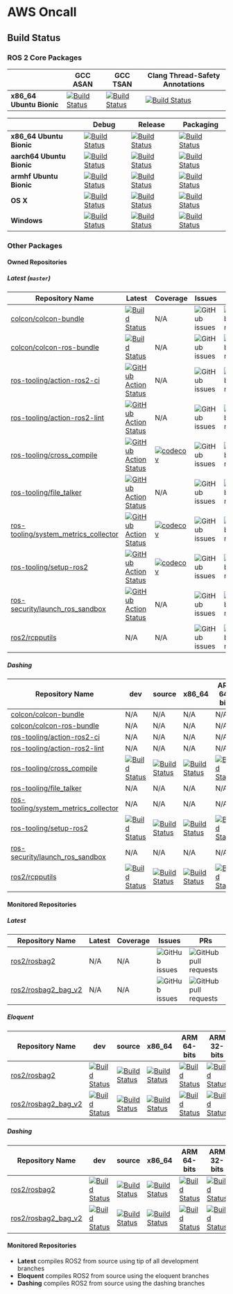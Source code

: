 # AWS Oncall

## Build Status

### ROS 2 Core Packages

|                          | GCC ASAN                                                                                                                                                                  | GCC TSAN                                                                                                                                                                | Clang Thread-Safety Annotations                                                                                                                                 |
|--------------------------|---------------------------------------------------------------------------------------------------------------------------------------------------------------------------|-------------------------------------------------------------------------------------------------------------------------------------------------------------------------|-----------------------------------------------------------------------------------------------------------------------------------------------------------------|
| **x86_64 Ubuntu Bionic** | [![Build Status](https://ci.ros2.org/view/nightly/job/nightly_linux_address_sanitizer/badge/icon)](https://ci.ros2.org/view/nightly/job/nightly_linux_address_sanitizer/) | [![Build Status](https://ci.ros2.org/view/nightly/job/nightly_linux_thread_sanitizer/badge/icon)](https://ci.ros2.org/view/nightly/job/nightly_linux_thread_sanitizer/) | [![Build Status](https://ci.ros2.org/view/nightly/job/nightly_linux_clang_libcxx/badge/icon)](https://ci.ros2.org/view/nightly/job/nightly_linux_clang_libcxx/) |

|                           | Debug                                                                                                                                                             | Release                                                                                                                                                               | Packaging                                                                                                                                                     |
|---------------------------|-------------------------------------------------------------------------------------------------------------------------------------------------------------------|-----------------------------------------------------------------------------------------------------------------------------------------------------------------------|---------------------------------------------------------------------------------------------------------------------------------------------------------------|
| **x86_64 Ubuntu Bionic**  | [![Build Status](https://ci.ros2.org/view/nightly/job/nightly_linux_debug/badge/icon)](https://ci.ros2.org/view/nightly/job/nightly_linux_debug/)                 | [![Build Status](https://ci.ros2.org/view/nightly/job/nightly_linux_release/badge/icon)](https://ci.ros2.org/view/nightly/job/nightly_linux_release/)                 | [![Build Status](https://ci.ros2.org/view/packaging/job/packaging_linux/badge/icon)](https://ci.ros2.org/view/packaging/job/packaging_linux/)                 |
| **aarch64 Ubuntu Bionic** | [![Build Status](https://ci.ros2.org/view/nightly/job/nightly_linux-aarch64_debug/badge/icon)](https://ci.ros2.org/view/nightly/job/nightly_linux-aarch64_debug/) | [![Build Status](https://ci.ros2.org/view/nightly/job/nightly_linux-aarch64_release/badge/icon)](https://ci.ros2.org/view/nightly/job/nightly_linux-aarch64_release/) | [![Build Status](https://ci.ros2.org/view/packaging/job/packaging_linux-aarch64/badge/icon)](https://ci.ros2.org/view/packaging/job/packaging_linux-aarch64/) |
| **armhf Ubuntu Bionic**   | [![Build Status](https://ci.ros2.org/view/nightly/job/nightly_linux-armhf_debug/badge/icon)](https://ci.ros2.org/view/nightly/job/nightly_linux-armhf_debug/)     | [![Build Status](https://ci.ros2.org/view/nightly/job/nightly_linux-armhf_release/badge/icon)](https://ci.ros2.org/view/nightly/job/nightly_linux-armhf_release/)     | [![Build Status](https://ci.ros2.org/view/packaging/job/packaging_linux-armhf/badge/icon)](https://ci.ros2.org/view/packaging/job/packaging_linux-armhf/)     |
| **OS X**                  | [![Build Status](https://ci.ros2.org/view/nightly/job/nightly_osx_debug/badge/icon)](https://ci.ros2.org/view/nightly/job/nightly_osx_debug/)                     | [![Build Status](https://ci.ros2.org/view/nightly/job/nightly_osx_release/badge/icon)](https://ci.ros2.org/view/nightly/job/nightly_osx_release/)                     | [![Build Status](https://ci.ros2.org/view/packaging/job/packaging_osx/badge/icon)](https://ci.ros2.org/view/packaging/job/packaging_osx/)                     |
| **Windows**               | [![Build Status](https://ci.ros2.org/view/nightly/job/nightly_win_deb/badge/icon)](https://ci.ros2.org/view/nightly/job/nightly_win_deb/)                         | [![Build Status](https://ci.ros2.org/view/nightly/job/nightly_win_rel/badge/icon)](https://ci.ros2.org/view/nightly/job/nightly_win_rel/)                             | [![Build Status](https://ci.ros2.org/view/packaging/job/packaging_windows/badge/icon)](https://ci.ros2.org/view/packaging/job/packaging_windows/)             |

### Other Packages

#### Owned Repositories

##### Latest (`master`)

| Repository Name                        | Latest                                                                                                                                                                                                  | Coverage                                                                                                                                                 | Issues                                                                                      | PRs                                                                                                   |
|----------------------------------------|---------------------------------------------------------------------------------------------------------------------------------------------------------------------------------------------------------|----------------------------------------------------------------------------------------------------------------------------------------------------------|---------------------------------------------------------------------------------------------|-------------------------------------------------------------------------------------------------------|
| [colcon/colcon-bundle]                 | [![Build Status](https://travis-ci.org/colcon/colcon-bundle.svg?branch=master)](https://travis-ci.org/colcon/colcon-bundle)                                                                             | N/A                                                                                                                                                      | ![GitHub issues](https://img.shields.io/github/issues/colcon/colcon-bundle)                 | ![GitHub pull requests](https://img.shields.io/github/issues-pr/colcon/colcon-bundle)                 |
| [colcon/colcon-ros-bundle]             | [![Build Status](https://travis-ci.org/colcon/colcon-ros-bundle.svg?branch=master)](https://travis-ci.org/colcon/colcon-ros-bundle)                                                                     | N/A                                                                                                                                                      | ![GitHub issues](https://img.shields.io/github/issues/colcon/colcon-ros-bundle)             | ![GitHub pull requests](https://img.shields.io/github/issues-pr/colcon/colcon-ros-bundle)             |
| [ros-tooling/action-ros2-ci]           | [![GitHub Action Status](https://github.com/ros-tooling/action-ros2-ci/workflows/Test%20action-ros2-ci/badge.svg)](https://github.com/ros-tooling/action-ros2-ci/actions)                               | N/A                                                                                                                                                      | ![GitHub issues](https://img.shields.io/github/issues/ros-tooling/action-ros2-ci)           | ![GitHub pull requests](https://img.shields.io/github/issues-pr/ros-tooling/action-ros2-ci)           |
| [ros-tooling/action-ros2-lint]         | [![GitHub Action Status](https://github.com/ros-tooling/action-ros2-lint/workflows/Test%20action-ros2-lint/badge.svg)](https://github.com/ros-tooling/action-ros2-lint/actions)                         | N/A                                                                                                                                                      | ![GitHub issues](https://img.shields.io/github/issues/ros-tooling/action-ros2-lint)         | ![GitHub pull requests](https://img.shields.io/github/issues-pr/ros-tooling/action-ros2-lint)         |
| [ros-tooling/cross_compile]            | [![GitHub Action Status](https://github.com/ros-tooling/cross_compile/workflows/Test%20cross_compile/badge.svg)](https://github.com/ros-tooling/cross_compile/actions)                                  | [![codecov](https://codecov.io/gh/ros-tooling/cross_compile/branch/master/graph/badge.svg)](https://codecov.io/gh/ros-tooling/cross_compile)             | ![GitHub issues](https://img.shields.io/github/issues/ros-tooling/cross_compile)            | ![GitHub pull requests](https://img.shields.io/github/issues-pr/ros-tooling/cross_compile)            |
| [ros-tooling/file_talker]              | [![GitHub Action Status](https://github.com/ros-tooling/file_talker/workflows/Test%20file_talker/badge.svg)](https://github.com/ros-tooling/file_talker/actions)                                        | N/A                                                                                                                                                      | ![GitHub issues](https://img.shields.io/github/issues/ros-tooling/file_talker)              | ![GitHub pull requests](https://img.shields.io/github/issues-pr/ros-tooling/file_talker)              |
| [ros-tooling/system_metrics_collector] | [![GitHub Action Status](https://github.com/ros-tooling/system_metrics_collector/workflows/Test%20system_metrics_collector/badge.svg)](https://github.com/ros-tooling/system_metrics_collector/actions) | [![codecov](https://codecov.io/gh/ros-tooling/system_metrics_collector/branch/master/graph/badge.svg)](https://codecov.io/gh/ros-tooling/system_metrics_collector)                                                                                                                                                      | ![GitHub issues](https://img.shields.io/github/issues/ros-tooling/system_metrics_collector) | ![GitHub pull requests](https://img.shields.io/github/issues-pr/ros-tooling/system_metrics_collector) |
| [ros-tooling/setup-ros2]               | [![GitHub Action Status](https://github.com/ros-tooling/setup-ros2/workflows/Test%20setup-ros2/badge.svg)](https://github.com/ros-tooling/setup-ros2/actions)                                           | [![codecov](https://codecov.io/gh/ros-security/launch_ros_sandbox/branch/master/graph/badge.svg)](https://codecov.io/gh/ros-security/launch_ros_sandbox) | ![GitHub issues](https://img.shields.io/github/issues/ros-tooling/setup-ros2)               | ![GitHub pull requests](https://img.shields.io/github/issues-pr/ros-tooling/setup-ros2)               |
| [ros-security/launch_ros_sandbox]      | [![GitHub Action Status](https://github.com/ros-security/launch_ros_sandbox/workflows/Test%20launch_ros_sandbox/badge.svg)](https://github.com/ros-security/launch_ros_sandbox)                         | N/A                                                                                                                                                      | ![GitHub issues](https://img.shields.io/github/issues/ros-security/launch_ros_sandbox)      | ![GitHub pull requests](https://img.shields.io/github/issues-pr/ros-security/launch_ros_sandbox)      |
| [ros2/rcpputils]                       | N/A                                                                                                                                                                                                     | N/A                                                                                                                                                      | ![GitHub issues](https://img.shields.io/github/issues/ros2/rcpputils)                       | ![GitHub pull requests](https://img.shields.io/github/issues-pr/ros2/rcpputils)                       |

##### Dashing

| Repository Name                        | dev                                                                                                                                                                                                 | source                                                                                                                                                                                                              | x86_64                                                                                                                                                                                                                                  | ARM 64-bits                                                                                                                                                                                                                                                 | ARM 32-bits                                                                                                                                                                                                                                                 |
|----------------------------------------|-----------------------------------------------------------------------------------------------------------------------------------------------------------------------------------------------------|---------------------------------------------------------------------------------------------------------------------------------------------------------------------------------------------------------------------|-----------------------------------------------------------------------------------------------------------------------------------------------------------------------------------------------------------------------------------------|-------------------------------------------------------------------------------------------------------------------------------------------------------------------------------------------------------------------------------------------------------------|-------------------------------------------------------------------------------------------------------------------------------------------------------------------------------------------------------------------------------------------------------------|
| [colcon/colcon-bundle]                 | N/A                                                                                                                                                                                                 | N/A                                                                                                                                                                                                                 | N/A                                                                                                                                                                                                                                     | N/A                                                                                                                                                                                                                                                         | N/A                                                                                                                                                                                                                                                         |
| [colcon/colcon-ros-bundle]             | N/A                                                                                                                                                                                                 | N/A                                                                                                                                                                                                                 | N/A                                                                                                                                                                                                                                     | N/A                                                                                                                                                                                                                                                         | N/A                                                                                                                                                                                                                                                         |
| [ros-tooling/action-ros2-ci]           | N/A                                                                                                                                                                                                 | N/A                                                                                                                                                                                                                 | N/A                                                                                                                                                                                                                                     | N/A                                                                                                                                                                                                                                                         | N/A                                                                                                                                                                                                                                                         |
| [ros-tooling/action-ros2-lint]         | N/A                                                                                                                                                                                                 | N/A                                                                                                                                                                                                                 | N/A                                                                                                                                                                                                                                     | N/A                                                                                                                                                                                                                                                         | N/A                                                                                                                                                                                                                                                         |
| [ros-tooling/cross_compile]            | [![Build Status](http://build.ros2.org/view/Ddev/job/Ddev__cross_compile__ubuntu_bionic_amd64/badge/icon)](http://build.ros2.org/view/Ddev/job/Ddev__cross_compile__ubuntu_bionic_amd64/)           | [![Build Status](http://build.ros2.org/view/Dsrc_uB/job/Dsrc_uB__cross_compile__ubuntu_bionic__source/badge/icon)](http://build.ros2.org/view/Dsrc_uB/job/Dsrc_uB__cross_compile__ubuntu_bionic__source/)           | [![Build Status](http://build.ros2.org/view/Dbin_uB64/job/Dbin_uB64__cross_compile__ubuntu_bionic_amd64__binary/badge/icon)](http://build.ros2.org/view/Dbin_uB64/job/Dbin_uB64__cross_compile__ubuntu_bionic_amd64__binary/)           | [![Build Status](http://build.ros2.org/view/Dbin_ubv8_uBv8/job/Dbin_ubv8_uBv8__cross_compile__ubuntu_bionic_arm64__binary/badge/icon)](http://build.ros2.org/view/Dbin_ubv8_uBv8/job/Dbin_ubv8_uBv8__cross_compile__ubuntu_bionic_arm64__binary/)           | [![Build Status](http://build.ros2.org/view/Dbin_ubhf_uBhf/job/Dbin_ubhf_uBhf__cross_compile__ubuntu_bionic_armhf__binary/badge/icon)](http://build.ros2.org/view/Dbin_ubhf_uBhf/job/Dbin_ubhf_uBhf__cross_compile__ubuntu_bionic_armhf__binary/)           |
| [ros-tooling/file_talker]              | N/A                                                                                                                                                                                                 | N/A                                                                                                                                                                                                                 | N/A                                                                                                                                                                                                                                     | N/A                                                                                                                                                                                                                                                         | N/A                                                                                                                                                                                                                                                         |
| [ros-tooling/system_metrics_collector] | N/A                                                                                                                                                                                                 | N/A                                                                                                                                                                                                                 | N/A                                                                                                                                                                                                                                     | N/A                                                                                                                                                                                                                                                         | N/A                                                                                                                                                                                                                                                         |
| [ros-tooling/setup-ros2]               | [![Build Status](http://build.ros2.org/view/Ddev/job/Ddev__launch_ros_sandbox__ubuntu_bionic_amd64/badge/icon)](http://build.ros2.org/view/Ddev/job/Ddev__launch_ros_sandbox__ubuntu_bionic_amd64/) | [![Build Status](http://build.ros2.org/view/Dsrc_uB/job/Dsrc_uB__launch_ros_sandbox__ubuntu_bionic__source/badge/icon)](http://build.ros2.org/view/Dsrc_uB/job/Dsrc_uB__launch_ros_sandbox__ubuntu_bionic__source/) | [![Build Status](http://build.ros2.org/view/Dbin_uB64/job/Dbin_uB64__launch_ros_sandbox__ubuntu_bionic_amd64__binary/badge/icon)](http://build.ros2.org/view/Dbin_uB64/job/Dbin_uB64__launch_ros_sandbox__ubuntu_bionic_amd64__binary/) | [![Build Status](http://build.ros2.org/view/Dbin_ubv8_uBv8/job/Dbin_ubv8_uBv8__launch_ros_sandbox__ubuntu_bionic_arm64__binary/badge/icon)](http://build.ros2.org/view/Dbin_ubv8_uBv8/job/Dbin_ubv8_uBv8__launch_ros_sandbox__ubuntu_bionic_arm64__binary/) | [![Build Status](http://build.ros2.org/view/Dbin_ubhf_uBhf/job/Dbin_ubhf_uBhf__launch_ros_sandbox__ubuntu_bionic_armhf__binary/badge/icon)](http://build.ros2.org/view/Dbin_ubhf_uBhf/job/Dbin_ubhf_uBhf__launch_ros_sandbox__ubuntu_bionic_armhf__binary/) |
| [ros-security/launch_ros_sandbox]      | N/A                                                                                                                                                                                                 | N/A                                                                                                                                                                                                                 | N/A                                                                                                                                                                                                                                     | N/A                                                                                                                                                                                                                                                         | N/A                                                                                                                                                                                                                                                         |
| [ros2/rcpputils]                       | [![Build Status](http://build.ros2.org/view/Ddev/job/Ddev__rcpputils__ubuntu_bionic_amd64/badge/icon)](http://build.ros2.org/view/Ddev/job/Ddev__rcpputils__ubuntu_bionic_amd64/)                   | [![Build Status](http://build.ros2.org/view/Dsrc_uB/job/Dsrc_uB__rcpputils__ubuntu_bionic__source/badge/icon)](http://build.ros2.org/view/Dsrc_uB/job/Dsrc_uB__rcpputils__ubuntu_bionic__source/)                   | [![Build Status](http://build.ros2.org/view/Dbin_uB64/job/Dbin_uB64__rcpputils__ubuntu_bionic_amd64__binary/badge/icon)](http://build.ros2.org/view/Dbin_uB64/job/Dbin_uB64__rcpputils__ubuntu_bionic_amd64__binary/)                   | [![Build Status](http://build.ros2.org/view/Dbin_ubv8_uBv8/job/Dbin_ubv8_uBv8__rcpputils__ubuntu_bionic_arm64__binary/badge/icon)](http://build.ros2.org/view/Dbin_ubv8_uBv8/job/Dbin_ubv8_uBv8__rcpputils__ubuntu_bionic_arm64__binary/)                   | [![Build Status](http://build.ros2.org/view/Dbin_ubhf_uBhf/job/Dbin_ubhf_uBhf__rcpputils__ubuntu_bionic_armhf__binary/badge/icon)](http://build.ros2.org/view/Dbin_ubhf_uBhf/job/Dbin_ubhf_uBhf__rcpputils__ubuntu_bionic_armhf__binary/)                   |

#### Monitored Repositories

##### Latest

| Repository Name | Latest | Coverage | Issues                                                              | PRs                                                                           |
|-----------------|--------|----------|---------------------------------------------------------------------|-------------------------------------------------------------------------------|
| [ros2/rosbag2]  | N/A    | N/A      | ![GitHub issues](https://img.shields.io/github/issues/ros2/rosbag2) | ![GitHub pull requests](https://img.shields.io/github/issues-pr/ros2/rosbag2) |
| [ros2/rosbag2_bag_v2] | N/A | N/A | ![GitHub issues](https://img.shields.io/github/issues/ros2/rosbag2_bag_v2) | ![GitHub pull requests](https://img.shields.io/github/issues-pr/ros2/rosbag2_bag_v2) |

##### Eloquent

| Repository Name       | dev                                                                                                                                                                                         | source                                                                                                                                                                                                                      | x86_64                                                                                                                                                                                                                                          | ARM 64-bits                                                                                                                                                                                                                                                         | ARM 32-bits                                                                                                                                                                                                                                                         |
|-----------------------|---------------------------------------------------------------------------------------------------------------------------------------------------------------------------------------------|-----------------------------------------------------------------------------------------------------------------------------------------------------------------------------------------------------------------------------|-------------------------------------------------------------------------------------------------------------------------------------------------------------------------------------------------------------------------------------------------|---------------------------------------------------------------------------------------------------------------------------------------------------------------------------------------------------------------------------------------------------------------------|---------------------------------------------------------------------------------------------------------------------------------------------------------------------------------------------------------------------------------------------------------------------|
| [ros2/rosbag2]        | [![Build Status](http://build.ros2.org/view/Edev/job/Edev__rosbag2__ubuntu_bionic_amd64/badge/icon)](http://build.ros2.org/view/Edev/job/Edev__rosbag2__ubuntu_bionic_amd64/)               | [![Build Status](http://build.ros2.org/view/Esrc_uB/job/Esrc_uB__rosbag2__ubuntu_bionic__source/badge/icon)](http://build.ros2.org/view/Esrc_uB/job/Esrc_uB__rosbag2__ubuntu_bionic__source/)                               | [![Build Status](http://build.ros2.org/view/Ebin_uB64/job/Ebin_uB64__rosbag2__ubuntu_bionic_amd64__binary/badge/icon)](http://build.ros2.org/view/Ebin_uB64/job/Ebin_uB64__rosbag2__ubuntu_bionic_amd64__binary/)                               | [![Build Status](http://build.ros2.org/view/Ebin_ubv8_uBv8/job/Ebin_ubv8_uBv8__rosbag2__ubuntu_bionic_arm64__binary/badge/icon)](http://build.ros2.org/view/Ebin_ubv8_uBv8/job/Ebin_ubv8_uBv8__rosbag2__ubuntu_bionic_arm64__binary/)                               | [![Build Status](http://build.ros2.org/view/Ebin_ubhf_uBhf/job/Ebin_ubhf_uBhf__rosbag2__ubuntu_bionic_armhf__binary/badge/icon)](http://build.ros2.org/view/Ebin_ubhf_uBhf/job/Ebin_ubhf_uBhf__rosbag2__ubuntu_bionic_armhf__binary/)                               |
| [ros2/rosbag2_bag_v2] | [![Build Status](http://build.ros2.org/view/Edev/job/Edev__rosbag2_bag_v2__ubuntu_bionic_amd64/badge/icon)](http://build.ros2.org/view/Edev/job/Edev__rosbag2_bag_v2__ubuntu_bionic_amd64/) | [![Build Status](http://build.ros2.org/view/Esrc_uB/job/Esrc_uB__rosbag2_bag_v2_plugins__ubuntu_bionic__source/badge/icon)](http://build.ros2.org/view/Esrc_uB/job/Esrc_uB__rosbag2_bag_v2_plugins__ubuntu_bionic__source/) | [![Build Status](http://build.ros2.org/view/Ebin_uB64/job/Ebin_uB64__rosbag2_bag_v2_plugins__ubuntu_bionic_amd64__binary/badge/icon)](http://build.ros2.org/view/Ebin_uB64/job/Ebin_uB64__rosbag2_bag_v2_plugins__ubuntu_bionic_amd64__binary/) | [![Build Status](http://build.ros2.org/view/Ebin_ubv8_uBv8/job/Ebin_ubv8_uBv8__rosbag2_bag_v2_plugins__ubuntu_bionic_arm64__binary/badge/icon)](http://build.ros2.org/view/Ebin_ubv8_uBv8/job/Ebin_ubv8_uBv8__rosbag2_bag_v2_plugins__ubuntu_bionic_arm64__binary/) | [![Build Status](http://build.ros2.org/view/Ebin_ubhf_uBhf/job/Ebin_ubhf_uBhf__rosbag2_bag_v2_plugins__ubuntu_bionic_armhf__binary/badge/icon)](http://build.ros2.org/view/Ebin_ubhf_uBhf/job/Ebin_ubhf_uBhf__rosbag2_bag_v2_plugins__ubuntu_bionic_armhf__binary/) |

##### Dashing

| Repository Name | dev                                                                                                                                                                           | source                                                                                                                                                                                        | x86_64                                                                                                                                                                                                            | ARM 64-bits                                                                                                                                                                                                                           | ARM 32-bits                                                                                                                                                                                                                           |
|-----------------|-------------------------------------------------------------------------------------------------------------------------------------------------------------------------------|-----------------------------------------------------------------------------------------------------------------------------------------------------------------------------------------------|-------------------------------------------------------------------------------------------------------------------------------------------------------------------------------------------------------------------|---------------------------------------------------------------------------------------------------------------------------------------------------------------------------------------------------------------------------------------|---------------------------------------------------------------------------------------------------------------------------------------------------------------------------------------------------------------------------------------|
| [ros2/rosbag2]  | [![Build Status](http://build.ros2.org/view/Ddev/job/Ddev__rosbag2__ubuntu_bionic_amd64/badge/icon)](http://build.ros2.org/view/Ddev/job/Ddev__rosbag2__ubuntu_bionic_amd64/) | [![Build Status](http://build.ros2.org/view/Dsrc_uB/job/Dsrc_uB__rosbag2__ubuntu_bionic__source/badge/icon)](http://build.ros2.org/view/Dsrc_uB/job/Dsrc_uB__rosbag2__ubuntu_bionic__source/) | [![Build Status](http://build.ros2.org/view/Dbin_uB64/job/Dbin_uB64__rosbag2__ubuntu_bionic_amd64__binary/badge/icon)](http://build.ros2.org/view/Dbin_uB64/job/Dbin_uB64__rosbag2__ubuntu_bionic_amd64__binary/) | [![Build Status](http://build.ros2.org/view/Dbin_ubv8_uBv8/job/Dbin_ubv8_uBv8__rosbag2__ubuntu_bionic_arm64__binary/badge/icon)](http://build.ros2.org/view/Dbin_ubv8_uBv8/job/Dbin_ubv8_uBv8__rosbag2__ubuntu_bionic_arm64__binary/) | [![Build Status](http://build.ros2.org/view/Dbin_ubhf_uBhf/job/Dbin_ubhf_uBhf__rosbag2__ubuntu_bionic_armhf__binary/badge/icon)](http://build.ros2.org/view/Dbin_ubhf_uBhf/job/Dbin_ubhf_uBhf__rosbag2__ubuntu_bionic_armhf__binary/) |
| [ros2/rosbag2_bag_v2] | [![Build Status](http://build.ros2.org/view/Ddev/job/Ddev__rosbag2_bag_v2__ubuntu_bionic_amd64/badge/icon)](http://build.ros2.org/view/Ddev/job/Ddev__rosbag2_bag_v2__ubuntu_bionic_amd64/) | [![Build Status](http://build.ros2.org/view/Dsrc_uB/job/Dsrc_uB__rosbag2_bag_v2_plugins__ubuntu_bionic__source/badge/icon)](http://build.ros2.org/view/Dsrc_uB/job/Dsrc_uB__rosbag2_bag_v2_plugins__ubuntu_bionic__source/) | [![Build Status](http://build.ros2.org/view/Dbin_uB64/job/Dbin_uB64__rosbag2_bag_v2_plugins__ubuntu_bionic_amd64__binary/badge/icon)](http://build.ros2.org/view/Dbin_uB64/job/Dbin_uB64__rosbag2_bag_v2_plugins__ubuntu_bionic_amd64__binary/) | [![Build Status](http://build.ros2.org/view/Dbin_ubv8_uBv8/job/Dbin_ubv8_uBv8__rosbag2_bag_v2_plugins__ubuntu_bionic_arm64__binary/badge/icon)](http://build.ros2.org/view/Dbin_ubv8_uBv8/job/Dbin_ubv8_uBv8__rosbag2_bag_v2_plugins__ubuntu_bionic_arm64__binary/) | [![Build Status](http://build.ros2.org/view/Dbin_ubhf_uBhf/job/Dbin_ubhf_uBhf__rosbag2_bag_v2_plugins__ubuntu_bionic_armhf__binary/badge/icon)](http://build.ros2.org/view/Dbin_ubhf_uBhf/job/Dbin_ubhf_uBhf__rosbag2_bag_v2_plugins__ubuntu_bionic_armhf__binary/) |

#### Monitored Repositories

* **Latest** compiles ROS2 from source using tip of all development branches
* **Eloquent** compiles ROS2 from source using the eloquent branches
* **Dashing** compiles ROS2 from source using the dashing branches

[colcon/colcon-bundle]: https://github.com/colcon/colcon-bundle
[colcon/colcon-ros-bundle]: https://github.com/colcon/colcon-ros-bundle
[ros-security/launch_ros_sandbox]: https://github.com/ros-security/launch_ros_sandbox
[ros-tooling/action-ros2-ci]: https://github.com/ros-tooling/action-ros2-ci
[ros-tooling/action-ros2-lint]: https://github.com/ros-tooling/action-ros2-lint
[ros-tooling/cross_compile]: https://github.com/ros-tooling/cross_compile
[ros-tooling/file_talker]: https://github.com/ros-tooling/file_talker
[ros-tooling/setup-ros2	]: https://github.com/ros-tooling/setup-ros2	
[ros-tooling/system_metrics_collector]: https://github.com/ros-tooling/system_metrics_collector
[ros2/rcpputils]: https://github.com/ros2/rcpputils
[ros2/rosbag2]: https://github.com/ros2/rosbag2
[ros2/rosbag2_bag_v2]: https://github.com/ros2/rosbag2_bag_v2
